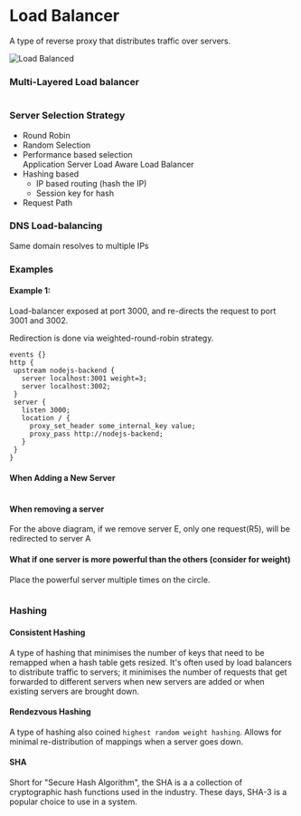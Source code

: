 # Load Balancer

A type of reverse proxy that distributes traffic over servers.

<img src="broken-reference" alt="Load Balanced" class="gitbook-drawing">

####

### Multi-Layered Load balancer

<img src="broken-reference" alt="" class="gitbook-drawing">

### Server Selection Strategy

* Round Robin
* Random Selection
* Performance based selection\
  Application Server Load Aware Load Balancer
* Hashing based
  * IP based routing (hash the IP)
  * Session key for hash
* Request Path&#x20;

### DNS Load-balancing

Same domain resolves to multiple IPs



### Examples

#### Example 1:

Load-balancer exposed at port 3000, and re-directs the request to port 3001 and 3002.&#x20;

Redirection is done via weighted-round-robin strategy.

```nginx
events {}
http {
 upstream nodejs-backend {
   server localhost:3001 weight=3;
   server localhost:3002;
 }
 server {
   listen 3000;
   location / {
     proxy_set_header some_internal_key value;
     proxy_pass http://nodejs-backend;
   }
 }
}
```

#### When Adding  a New Server

<img src="broken-reference" alt="" class="gitbook-drawing">

#### When removing a server

For the above diagram, if we remove server E, only one request(R5), will be redirected to server A

#### What if one server is more powerful than the others (consider for weight)

Place the powerful server multiple times on the circle.

<img src="broken-reference" alt="" class="gitbook-drawing">

### Hashing

#### Consistent Hashing

A type of hashing that minimises the number of keys that need to be remapped when a hash table gets resized. It's often used by load balancers to distribute traffic to servers; it minimises the number of requests that get forwarded to different servers when new servers are added or when existing servers are brought down.

#### Rendezvous Hashing

A type of hashing also coined `highest random weight hashing`. Allows for minimal re-distribution of mappings when a server goes down.

#### SHA

Short for "Secure Hash Algorithm", the SHA is a a collection of cryptographic hash functions used in the industry. These days, SHA-3 is a popular choice to use in a system.



